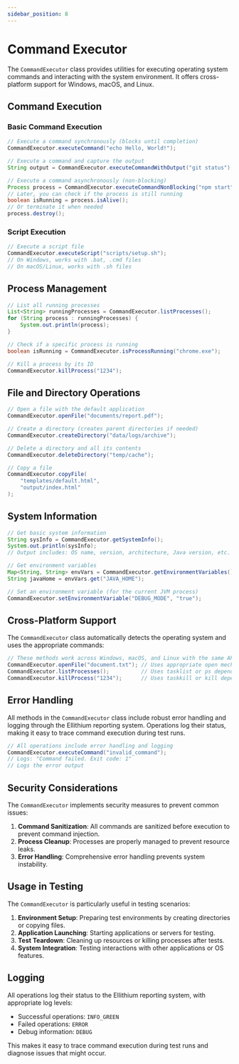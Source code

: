 ```yaml
---
sidebar_position: 8
---
```


# Command Executor

The `CommandExecutor` class provides utilities for executing operating system commands and interacting with the system environment. It offers cross-platform support for Windows, macOS, and Linux.

## Command Execution

### Basic Command Execution

```java
// Execute a command synchronously (blocks until completion)
CommandExecutor.executeCommand("echo Hello, World!");

// Execute a command and capture the output
String output = CommandExecutor.executeCommandWithOutput("git status");

// Execute a command asynchronously (non-blocking)
Process process = CommandExecutor.executeCommandNonBlocking("npm start");
// Later, you can check if the process is still running
boolean isRunning = process.isAlive();
// Or terminate it when needed
process.destroy();
```

### Script Execution

```java
// Execute a script file
CommandExecutor.executeScript("scripts/setup.sh");
// On Windows, works with .bat, .cmd files
// On macOS/Linux, works with .sh files
```

## Process Management

```java
// List all running processes
List<String> runningProcesses = CommandExecutor.listProcesses();
for (String process : runningProcesses) {
    System.out.println(process);
}

// Check if a specific process is running
boolean isRunning = CommandExecutor.isProcessRunning("chrome.exe");

// Kill a process by its ID
CommandExecutor.killProcess("1234");
```

## File and Directory Operations

```java
// Open a file with the default application
CommandExecutor.openFile("documents/report.pdf");

// Create a directory (creates parent directories if needed)
CommandExecutor.createDirectory("data/logs/archive");

// Delete a directory and all its contents
CommandExecutor.deleteDirectory("temp/cache");

// Copy a file
CommandExecutor.copyFile(
    "templates/default.html", 
    "output/index.html"
);
```

## System Information

```java
// Get basic system information
String sysInfo = CommandExecutor.getSystemInfo();
System.out.println(sysInfo);
// Output includes: OS name, version, architecture, Java version, etc.

// Get environment variables
Map<String, String> envVars = CommandExecutor.getEnvironmentVariables();
String javaHome = envVars.get("JAVA_HOME");

// Set an environment variable (for the current JVM process)
CommandExecutor.setEnvironmentVariable("DEBUG_MODE", "true");
```

## Cross-Platform Support

The `CommandExecutor` class automatically detects the operating system and uses the appropriate commands:

```java
// These methods work across Windows, macOS, and Linux with the same API
CommandExecutor.openFile("document.txt"); // Uses appropriate open mechanism
CommandExecutor.listProcesses();          // Uses tasklist or ps depending on OS
CommandExecutor.killProcess("1234");      // Uses taskkill or kill depending on OS
```

## Error Handling

All methods in the `CommandExecutor` class include robust error handling and logging through the Ellithium reporting system. Operations log their status, making it easy to trace command execution during test runs.

```java
// All operations include error handling and logging
CommandExecutor.executeCommand("invalid_command");
// Logs: "Command failed. Exit code: 1"
// Logs the error output
```

## Security Considerations

The `CommandExecutor` implements security measures to prevent common issues:

1. **Command Sanitization**: All commands are sanitized before execution to prevent command injection.
2. **Process Cleanup**: Processes are properly managed to prevent resource leaks.
3. **Error Handling**: Comprehensive error handling prevents system instability.

## Usage in Testing

The `CommandExecutor` is particularly useful in testing scenarios:

1. **Environment Setup**: Preparing test environments by creating directories or copying files.
2. **Application Launching**: Starting applications or servers for testing.
3. **Test Teardown**: Cleaning up resources or killing processes after tests.
4. **System Integration**: Testing interactions with other applications or OS features.

## Logging

All operations log their status to the Ellithium reporting system, with appropriate log levels:

- Successful operations: `INFO_GREEN`
- Failed operations: `ERROR`
- Debug information: `DEBUG`

This makes it easy to trace command execution during test runs and diagnose issues that might occur. 
